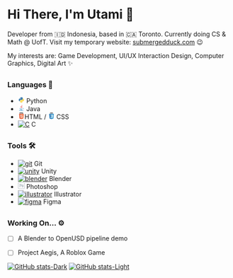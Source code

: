 # Hi There, I'm Utami 👋
Developer from 🇮🇩 Indonesia, based in 🇨🇦 Toronto. Currently doing CS & Math @ UofT. Visit my temporary website: [submergedduck.com](https://submergedduck.com) 😉

My interests are: Game Development, UI/UX Interaction Design, Computer Graphics, Digital Art ✨
## 

### Languages 📝
- <a href="https://www.python.org" target="_blank" rel="noreferrer"> <img src="https://raw.githubusercontent.com/devicons/devicon/master/icons/python/python-original.svg" alt="python" width="15" height="15"/></a> Python
- <a href="https://www.java.com" target="_blank" rel="noreferrer"> <img src="https://raw.githubusercontent.com/devicons/devicon/master/icons/java/java-original.svg" alt="java" width="15" height="15"/></a> Java
- <a href="https://www.w3.org/html/" target="_blank" rel="noreferrer"> <img src="https://raw.githubusercontent.com/devicons/devicon/master/icons/html5/html5-original-wordmark.svg" alt="html5" width="15" height="15"/></a>HTML / <a href="https://www.w3schools.com/css/" target="_blank" rel="noreferrer"> <img src="https://raw.githubusercontent.com/devicons/devicon/master/icons/css3/css3-original-wordmark.svg" alt="css3" width="15" height="15"/></a> CSS
- <a href="https://www.w3schools.com/c/" target="_blank" rel="noreferrer"> <img src="https://upload.wikimedia.org/wikipedia/commons/1/18/C_Programming_Language.svg" alt="C" width="15" height="15"/></a> C


##

### Tools 🛠
- <a href="https://git-scm.com/" target="_blank" rel="noreferrer"> <img src="https://www.vectorlogo.zone/logos/git-scm/git-scm-icon.svg" alt="git" width="15" height="15"/></a> Git
- <a href="https://unity.com/" target="_blank" rel="noreferrer"> <img src="https://www.vectorlogo.zone/logos/unity3d/unity3d-icon.svg" alt="unity" width="15" height="15"/></a> Unity
- <a href="https://www.blender.org/" target="_blank" rel="noreferrer"> <img src="https://upload.wikimedia.org/wikipedia/commons/0/0c/Blender_logo_no_text.svg" alt="blender" width="15" height="15"/></a> Blender
- <a href="https://www.photoshop.com/en" target="_blank" rel="noreferrer"> <img src="https://raw.githubusercontent.com/devicons/devicon/master/icons/photoshop/photoshop-line.svg" alt="photoshop" width="15" height="15"/></a> Photoshop
- <a href="https://www.adobe.com/in/products/illustrator.html" target="_blank" rel="noreferrer"> <img src="https://www.vectorlogo.zone/logos/adobe_illustrator/adobe_illustrator-icon.svg" alt="illustrator" width="15" height="15"/></a> Illustrator
- <a href="https://www.figma.com/" target="_blank" rel="noreferrer"> <img src="https://www.vectorlogo.zone/logos/figma/figma-icon.svg" alt="figma" width="15" height="15"/></a> Figma

##

### Working On... ⚙️
- [ ] A Blender to OpenUSD pipeline demo
- [ ] Project Aegis, A Roblox Game


[![GitHub stats-Dark](https://github-readme-stats.vercel.app/api?username=SubmergedDuck\&show_icons=true\&theme=dark#gh-dark-mode-only)](https://github.com/SubmergedDuck/github-readme-stats#responsive-card-theme#gh-dark-mode-only)
[![GitHub stats-Light](https://github-readme-stats.vercel.app/api?username=SubmergedDuck\&show_icons=true\&theme=default#gh-light-mode-only)](https://github.com/SubmergedDuck/github-readme-stats#responsive-card-theme#gh-light-mode-only)


